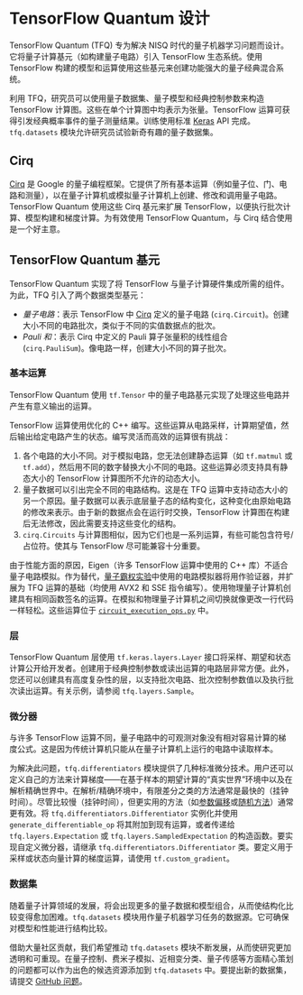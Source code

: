 # TensorFlow Quantum 设计

TensorFlow Quantum (TFQ) 专为解决 NISQ 时代的量子机器学习问题而设计。它将量子计算基元（如构建量子电路）引入 TensorFlow 生态系统。使用 TensorFlow 构建的模型和运算使用这些基元来创建功能强大的量子经典混合系统。

利用 TFQ，研究员可以使用量子数据集、量子模型和经典控制参数来构造 TensorFlow 计算图。这些在单个计算图中均表示为张量。TensorFlow 运算可获得引发经典概率事件的量子测量结果。训练使用标准 [Keras](https://www.tensorflow.org/guide/keras/overview) API 完成。`tfq.datasets` 模块允许研究员试验新奇有趣的量子数据集。

## Cirq

<a href="https://github.com/quantumlib/Cirq" class="external">Cirq</a> 是 Google 的量子编程框架。它提供了所有基本运算（例如量子位、门、电路和测量），以在量子计算机或模拟量子计算机上创建、修改和调用量子电路。TensorFlow Quantum 使用这些 Cirq 基元来扩展 TensorFlow，以便执行批次计算、模型构建和梯度计算。为有效使用 TensorFlow Quantum，与 Cirq 结合使用是一个好主意。

## TensorFlow Quantum 基元

TensorFlow Quantum 实现了将 TensorFlow 与量子计算硬件集成所需的组件。为此，TFQ 引入了两个数据类型基元：

- *量子电路*：表示 TensorFlow 中 <a href="https://github.com/quantumlib/Cirq" class="external">Cirq</a> 定义的量子电路 (`cirq.Circuit`)。创建大小不同的电路批次，类似于不同的实值数据点的批次。
- *Pauli 和*：表示 Cirq 中定义的 Pauli 算子张量积的线性组合 (`cirq.PauliSum`)。像电路一样，创建大小不同的算子批次。

### 基本运算

TensorFlow Quantum 使用 `tf.Tensor` 中的量子电路基元实现了处理这些电路并产生有意义输出的运算。

TensorFlow 运算使用优化的 C++ 编写。这些运算从电路采样，计算期望值，然后输出给定​​电路产生的状态。编写灵活而高效的运算很有挑战：

1. 各个电路的大小不同。对于模拟电路，您无法创建静态运算（如 `tf.matmul` 或 `tf.add`），然后用不同的数字替换大小不同的电路。这些运算必须支持具有静态大小的 TensorFlow 计算图所不允许的动态大小。
2. 量子数据可以引出完全不同的电路结构。这是在 TFQ 运算中支持动态大小的另一个原因。量子数据可以表示底层量子态的结构变化，这种变化由原始电路的修改来表示。由于新的数据点会在运行时交换，TensorFlow 计算图在构建后无法修改，因此需要支持这些变化的结构。
3. `cirq.Circuits` 与计算图相似，因为它们也是一系列运算，有些可能包含符号/占位符。使其与 TensorFlow 尽可能兼容十分重要。

由于性能方面的原因，Eigen（许多 TensorFlow 运算中使用的 C++ 库）不适合量子电路模拟。作为替代，<a href="https://ai.googleblog.com/2019/10/quantum-supremacy-using-programmable.html" class="external">量子霸权实验</a>中使用的电路模拟器将用作验证器，并扩展为 TFQ 运算的基础（均使用 AVX2 和 SSE 指令编写）。使用物理量子计算机创建具有相同函数签名的运算。在模拟和物理量子计算机之间切换就像更改一行代码一样轻松。这些运算位于 <a href="https://github.com/tensorflow/quantum/blob/master/tensorflow_quantum/core/ops/circuit_execution_ops.py" class="external"><code>circuit_execution_ops.py</code></a> 中。

### 层

TensorFlow Quantum 层使用 `tf.keras.layers.Layer` 接口将采样、期望和状态计算公开给开发者。创建用于经典控制参数或读出运算的电路层非常方便。此外，您还可以创建具有高度复杂性的层，以支持批次电路、批次控制参数值以及执行批次读出运算。有关示例，请参阅 `tfq.layers.Sample`。

### 微分器

与许多 TensorFlow 运算不同，量子电路中的可观测对象没有相对容易计算的梯度公式。这是因为传统计算机只能从在量子计算机上运行的电路中读取样本。

为解决此问题，`tfq.differentiators` 模块提供了几种标准微分技术。用户还可以定义自己的方法来计算梯度——在基于样本的期望计算的“真实世界”环境中以及在解析精确世界中。在解析/精确环境中，有限差分之类的方法通常是最快的（挂钟时间）。尽管比较慢（挂钟时间），但更实用的方法（如<a href="https://arxiv.org/abs/1811.11184" class="external">参数偏移</a>或<a href="https://arxiv.org/abs/1901.05374" class="external">随机方法</a>）通常更有效。将 `tfq.differentiators.Differentiator` 实例化并使用 `generate_differentiable_op` 将其附加到现有运算，或者传递给 `tfq.layers.Expectation` 或 `tfq.layers.SampledExpectation` 的构造函数。要实现自定义微分器，请继承 `tfq.differentiators.Differentiator` 类。要定义用于采样或状态向量计算的梯度运算，请使用 `tf.custom_gradient`。

### 数据集

随着量子计算领域的发展，将会出现更多的量子数据和模型组合，从而使结构化比较变得愈加困难。`tfq.datasets` 模块用作量子机器学习任务的数据源。它可确保对模型和性能进行结构比较。

借助大量社区贡献，我们希望推动 `tfq.datasets` 模块不断发展，从而使研究更加透明和可重现。在量子控制、费米子模拟、近相变分类、量子传感等方面精心策划的问题都可以作为出色的候选资源添加到 `tfq.datasets` 中。要提出新的数据集，请提交 <a href="https://github.com/tensorflow/quantum/issues">GitHub 问题</a>。
